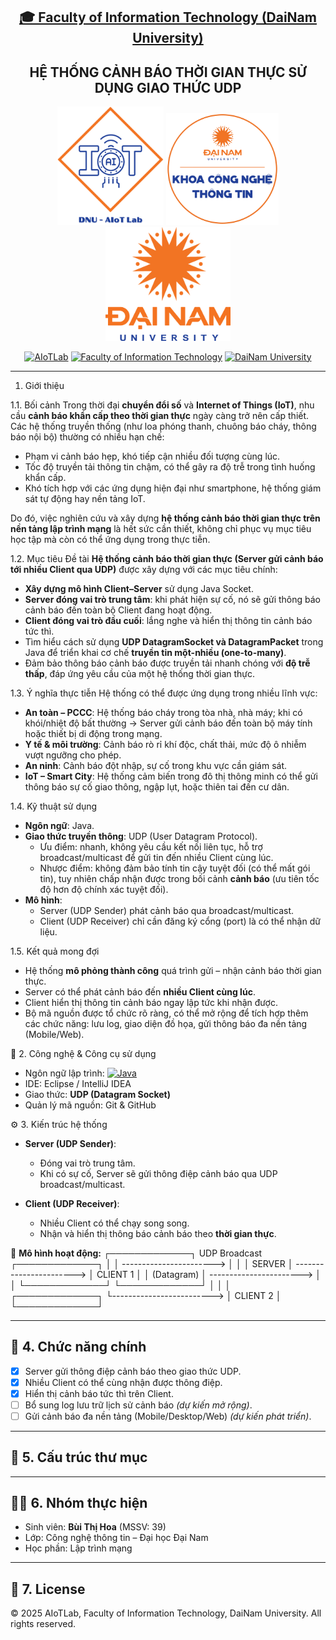 <h2 align="center">
    <a href="https://dainam.edu.vn/vi/khoa-cong-nghe-thong-tin">
    🎓 Faculty of Information Technology (DaiNam University)
    </a>
</h2>
<h2 align="center">  
   HỆ THỐNG CẢNH BÁO THỜI GIAN THỰC SỬ DỤNG GIAO THỨC UDP
</h2>

<div align="center">
    <p align="center">
        <img src="https://github.com/tiennq004/LTM_he_thong_canh_bao_thoi_gian_thuc/blob/main/docs/aiotlab_logo.png" alt="AIoTLab Logo" width="170"/>
        <img src="https://github.com/tiennq004/LTM_he_thong_canh_bao_thoi_gian_thuc/blob/main/docs/fitdnu_logo.png" alt="FIT DNU Logo" width="180"/>
        <img src="https://github.com/tiennq004/LTM_he_thong_canh_bao_thoi_gian_thuc/blob/main/docs/dnu_logo.png" alt="DaiNam University Logo" width="200"/>
    </p>

[![AIoTLab](https://img.shields.io/badge/AIoTLab-green?style=for-the-badge)](https://www.facebook.com/DNUAIoTLab)
[![Faculty of Information Technology](https://img.shields.io/badge/Faculty%20of%20Information%20Technology-blue?style=for-the-badge)](https://dainam.edu.vn/vi/khoa-cong-nghe-thong-tin)
[![DaiNam University](https://img.shields.io/badge/DaiNam%20University-orange?style=for-the-badge)](https://dainam.edu.vn)
</div>

---

1. Giới thiệu

1.1. Bối cảnh
Trong thời đại **chuyển đổi số** và **Internet of Things (IoT)**, nhu cầu **cảnh báo khẩn cấp theo thời gian thực** ngày càng trở nên cấp thiết. Các hệ thống truyền thống (như loa phóng thanh, chuông báo cháy, thông báo nội bộ) thường có nhiều hạn chế:
- Phạm vi cảnh báo hẹp, khó tiếp cận nhiều đối tượng cùng lúc.  
- Tốc độ truyền tải thông tin chậm, có thể gây ra độ trễ trong tình huống khẩn cấp.  
- Khó tích hợp với các ứng dụng hiện đại như smartphone, hệ thống giám sát tự động hay nền tảng IoT.  

Do đó, việc nghiên cứu và xây dựng **hệ thống cảnh báo thời gian thực trên nền tảng lập trình mạng** là hết sức cần thiết, không chỉ phục vụ mục tiêu học tập mà còn có thể ứng dụng trong thực tiễn.

1.2. Mục tiêu
Đề tài **Hệ thống cảnh báo thời gian thực (Server gửi cảnh báo tới nhiều Client qua UDP)** được xây dựng với các mục tiêu chính:  
- **Xây dựng mô hình Client–Server** sử dụng Java Socket.  
- **Server đóng vai trò trung tâm**: khi phát hiện sự cố, nó sẽ gửi thông báo cảnh báo đến toàn bộ Client đang hoạt động.  
- **Client đóng vai trò đầu cuối**: lắng nghe và hiển thị thông tin cảnh báo tức thì.  
- Tìm hiểu cách sử dụng **UDP DatagramSocket và DatagramPacket** trong Java để triển khai cơ chế **truyền tin một-nhiều (one-to-many)**.  
- Đảm bảo thông báo cảnh báo được truyền tải nhanh chóng với **độ trễ thấp**, đáp ứng yêu cầu của một hệ thống thời gian thực.  

1.3. Ý nghĩa thực tiễn
Hệ thống có thể được ứng dụng trong nhiều lĩnh vực:  
- **An toàn – PCCC**: Hệ thống báo cháy trong tòa nhà, nhà máy; khi có khói/nhiệt độ bất thường → Server gửi cảnh báo đến toàn bộ máy tính hoặc thiết bị di động trong mạng.  
- **Y tế & môi trường**: Cảnh báo rò rỉ khí độc, chất thải, mức độ ô nhiễm vượt ngưỡng cho phép.  
- **An ninh**: Cảnh báo đột nhập, sự cố trong khu vực cần giám sát.  
- **IoT – Smart City**: Hệ thống cảm biến trong đô thị thông minh có thể gửi thông báo sự cố giao thông, ngập lụt, hoặc thiên tai đến cư dân.  

1.4. Kỹ thuật sử dụng
- **Ngôn ngữ**: Java.  
- **Giao thức truyền thông**: UDP (User Datagram Protocol).  
  - Ưu điểm: nhanh, không yêu cầu kết nối liên tục, hỗ trợ broadcast/multicast để gửi tin đến nhiều Client cùng lúc.  
  - Nhược điểm: không đảm bảo tính tin cậy tuyệt đối (có thể mất gói tin), tuy nhiên chấp nhận được trong bối cảnh **cảnh báo** (ưu tiên tốc độ hơn độ chính xác tuyệt đối).  
- **Mô hình**:  
  - Server (UDP Sender) phát cảnh báo qua broadcast/multicast.  
  - Client (UDP Receiver) chỉ cần đăng ký cổng (port) là có thể nhận dữ liệu.  

1.5. Kết quả mong đợi
- Hệ thống **mô phỏng thành công** quá trình gửi – nhận cảnh báo thời gian thực.  
- Server có thể phát cảnh báo đến **nhiều Client cùng lúc**.  
- Client hiển thị thông tin cảnh báo ngay lập tức khi nhận được.  
- Bộ mã nguồn được tổ chức rõ ràng, có thể mở rộng để tích hợp thêm các chức năng: lưu log, giao diện đồ họa, gửi thông báo đa nền tảng (Mobile/Web).  

 🔧 2. Công nghệ & Công cụ sử dụng
- Ngôn ngữ lập trình: [![Java](https://img.shields.io/badge/Java-007396?style=for-the-badge&logo=java&logoColor=white)](https://www.java.com/)  
- IDE: Eclipse / IntelliJ IDEA  
- Giao thức: **UDP (Datagram Socket)**  
- Quản lý mã nguồn: Git & GitHub  

 ⚙️ 3. Kiến trúc hệ thống
- **Server (UDP Sender)**:  
  - Đóng vai trò trung tâm.  
  - Khi có sự cố, Server sẽ gửi thông điệp cảnh báo qua UDP broadcast/multicast.  

- **Client (UDP Receiver)**:  
  - Nhiều Client có thể chạy song song.  
  - Nhận và hiển thị thông báo cảnh báo theo **thời gian thực**.  

📌 **Mô hình hoạt động:**
    ┌─────────────┐       UDP Broadcast        ┌─────────────┐
    │             │  ----------------------->  │             │
    │   SERVER    │ ----------------------->  │   CLIENT 1  │
    │ (Datagram)  │ ----------------------->  │             │
    └─────────────┘                           └─────────────┘
           │
           │
           │                           ┌─────────────┐
           └-------------------------> │   CLIENT 2  │
                                       └─────────────┘

---

## 🚀 4. Chức năng chính
- [x] Server gửi thông điệp cảnh báo theo giao thức UDP.  
- [x] Nhiều Client có thể cùng nhận được thông điệp.  
- [x] Hiển thị cảnh báo tức thì trên Client.  
- [ ] Bổ sung log lưu trữ lịch sử cảnh báo *(dự kiến mở rộng)*.  
- [ ] Gửi cảnh báo đa nền tảng (Mobile/Desktop/Web) *(dự kiến phát triển)*.  

---

## 📂 5. Cấu trúc thư mục

---

## 🧑‍💻 6. Nhóm thực hiện
- Sinh viên: **Bùi Thị Hoa** (MSSV: 39)  
- Lớp: Công nghệ thông tin – Đại học Đại Nam  
- Học phần: Lập trình mạng  

---

## 📝 7. License
© 2025 AIoTLab, Faculty of Information Technology, DaiNam University. All rights reserved.
